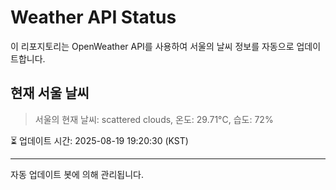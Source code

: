 
# Weather API Status

이 리포지토리는 OpenWeather API를 사용하여 서울의 날씨 정보를 자동으로 업데이트합니다.

## 현재 서울 날씨
> 서울의 현재 날씨: scattered clouds, 온도: 29.71°C, 습도: 72%

⏳ 업데이트 시간: 2025-08-19 19:20:30 (KST)

---
자동 업데이트 봇에 의해 관리됩니다.
